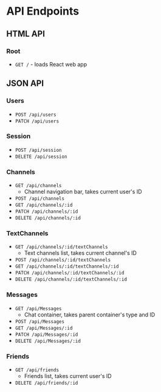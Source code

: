 # API Endpoints

## HTML API

### Root

- `GET /` - loads React web app

## JSON API

### Users

- `POST /api/users`
- `PATCH /api/users`

### Session

- `POST /api/session`
- `DELETE /api/session`

### Channels

- `GET /api/channels`
  - Channel navigation bar, takes current user's ID
- `POST /api/channels`
- `GET /api/channels/:id`
- `PATCH /api/channels/:id`
- `DELETE /api/channels/:id`

### TextChannels

- `GET /api/channels/:id/textChannels`
  - Text channels list, takes current channel's ID
- `POST /api/channels/:id/textChannels`
- `GET /api/channels/:id/textChannels/:id`
- `PATCH /api/channels/:id/textChannels/:id`
- `DELETE /api/channels/:id/textChannels/:id`

### Messages

- `GET /api/Messages`
  - Chat container, takes parent container's type and ID
- `POST /api/Messages`
- `GET /api/Messages/:id`
- `PATCH /api/Messages/:id`
- `DELETE /api/Messages/:id`

### Friends

- `GET /api/friends`
  - Friends list, takes current user's ID
- `DELETE /api/friends/:id`
